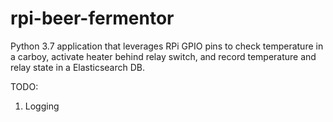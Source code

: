# rpi-beer-fermentor

Python 3.7 application that leverages RPi GPIO pins to check temperature in a carboy, activate heater behind relay switch, and record temperature and relay state in a Elasticsearch DB.

TODO:
  1. Logging
